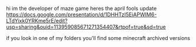 hi
im the developer of maze game
heres the april fools update
https://docs.google.com/presentation/d/1DHHTzI5EiAPWIM6-LTdYixk0YRKme5rE/edit?usp=sharing&ouid=113959085671271354407&rtpof=true&sd=true

if you look in one of my folders you'll find some minecraft archived versions
